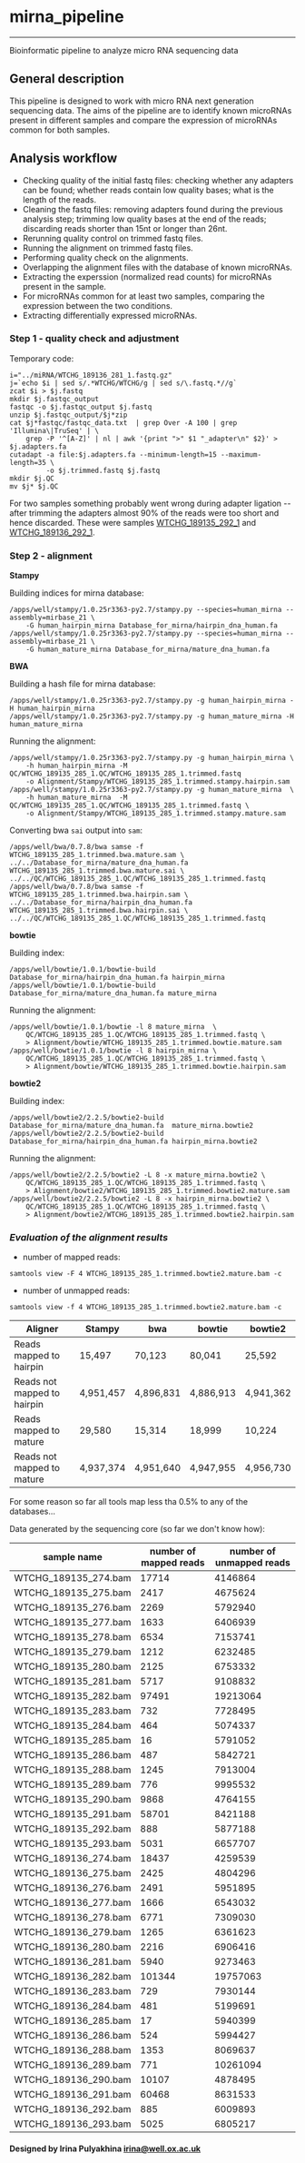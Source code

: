 # mirna_pipeline
--------------------------------------
Bioinformatic pipeline to analyze micro RNA sequencing data

## General description

This pipeline is designed to work with micro RNA next generation
sequencing data. The aims of the pipeline are to identify known
microRNAs present in different samples and compare the expression
of microRNAs common for both samples.

## Analysis workflow
- Checking quality of the initial fastq files: checking whether any adapters can be found; whether reads contain low quality bases; what is the length of the reads.
- Cleaning the fastq files: removing adapters found during the previous analysis step; trimming low quality bases at the end of the reads; discarding reads shorter than 15nt or longer than 26nt.
- Rerunning quality control on trimmed fastq files.
- Running the alignment on trimmed fastq files.
- Performing quality check on the alignments.
- Overlapping the alignment files with the database of known microRNAs.
- Extracting the experssion (normalized read counts) for microRNAs present in the sample.
- For microRNAs common for at least two samples, comparing the expression between the two conditions.
- Extracting differentially expressed microRNAs.

### Step 1 - quality check and adjustment

Temporary code:

```
i="../miRNA/WTCHG_189136_281_1.fastq.gz"
j=`echo $i | sed s/.*WTCHG/WTCHG/g | sed s/\.fastq.*//g`
zcat $i > $j.fastq
mkdir $j.fastqc_output
fastqc -o $j.fastqc_output $j.fastq
unzip $j.fastqc_output/$j*zip
cat $j*fastqc/fastqc_data.txt  | grep Over -A 100 | grep 'Illumina\|TruSeq' | \
    grep -P '^[A-Z]' | nl | awk '{print ">" $1 "_adapter\n" $2}' > $j.adapters.fa
cutadapt -a file:$j.adapters.fa --minimum-length=15 --maximum-length=35 \
         -o $j.trimmed.fastq $j.fastq
mkdir $j.QC
mv $j* $j.QC
```

For two samples something probably went wrong during adapter ligation -- after
trimming the adapters almost 90% of the reads were too short and hence discarded.
These were samples [WTCHG_189135_292_1](http://research-pub.gene.com/gmap/genomes/hg19.tar.gz)
and [WTCHG_189136_292_1](http://research-pub.gene.com/gmap/src/gmap-gsnap-2015-07-23.tar.gz).


### Step 2 - alignment

**Stampy**

Building indices for mirna database:
```
/apps/well/stampy/1.0.25r3363-py2.7/stampy.py --species=human_mirna --assembly=mirbase_21 \
    -G human_hairpin_mirna Database_for_mirna/hairpin_dna_human.fa
/apps/well/stampy/1.0.25r3363-py2.7/stampy.py --species=human_mirna --assembly=mirbase_21 \ 
    -G human_mature_mirna Database_for_mirna/mature_dna_human.fa
```
**BWA**

Building a hash file for mirna database:
```
/apps/well/stampy/1.0.25r3363-py2.7/stampy.py -g human_hairpin_mirna -H human_hairpin_mirna
/apps/well/stampy/1.0.25r3363-py2.7/stampy.py -g human_mature_mirna -H human_mature_mirna
```

Running the alignment:
```
/apps/well/stampy/1.0.25r3363-py2.7/stampy.py -g human_hairpin_mirna \
    -h human_hairpin_mirna -M QC/WTCHG_189135_285_1.QC/WTCHG_189135_285_1.trimmed.fastq
    -o Alignment/Stampy/WTCHG_189135_285_1.trimmed.stampy.hairpin.sam
/apps/well/stampy/1.0.25r3363-py2.7/stampy.py -g human_mature_mirna  \
    -h human_mature_mirna  -M QC/WTCHG_189135_285_1.QC/WTCHG_189135_285_1.trimmed.fastq \
    -o Alignment/Stampy/WTCHG_189135_285_1.trimmed.stampy.mature.sam
```

Converting bwa `sai` output into `sam`:
```
/apps/well/bwa/0.7.8/bwa samse -f WTCHG_189135_285_1.trimmed.bwa.mature.sam \
../../Database_for_mirna/mature_dna_human.fa WTCHG_189135_285_1.trimmed.bwa.mature.sai \
../../QC/WTCHG_189135_285_1.QC/WTCHG_189135_285_1.trimmed.fastq
/apps/well/bwa/0.7.8/bwa samse -f WTCHG_189135_285_1.trimmed.bwa.hairpin.sam \
../../Database_for_mirna/hairpin_dna_human.fa WTCHG_189135_285_1.trimmed.bwa.hairpin.sai \
../../QC/WTCHG_189135_285_1.QC/WTCHG_189135_285_1.trimmed.fastq
```

**bowtie**

Building index:
```
/apps/well/bowtie/1.0.1/bowtie-build Database_for_mirna/hairpin_dna_human.fa hairpin_mirna
/apps/well/bowtie/1.0.1/bowtie-build Database_for_mirna/mature_dna_human.fa mature_mirna
```

Running the alignment:
```
/apps/well/bowtie/1.0.1/bowtie -l 8 mature_mirna  \
    QC/WTCHG_189135_285_1.QC/WTCHG_189135_285_1.trimmed.fastq \
    > Alignment/bowtie/WTCHG_189135_285_1.trimmed.bowtie.mature.sam
/apps/well/bowtie/1.0.1/bowtie -l 8 hairpin_mirna \
    QC/WTCHG_189135_285_1.QC/WTCHG_189135_285_1.trimmed.fastq \
    > Alignment/bowtie/WTCHG_189135_285_1.trimmed.bowtie.hairpin.sam
```

**bowtie2**

Building index:
```
/apps/well/bowtie2/2.2.5/bowtie2-build Database_for_mirna/mature_dna_human.fa  mature_mirna.bowtie2
/apps/well/bowtie2/2.2.5/bowtie2-build Database_for_mirna/hairpin_dna_human.fa hairpin_mirna.bowtie2
```

Running the alignment:
```
/apps/well/bowtie2/2.2.5/bowtie2 -L 8 -x mature_mirna.bowtie2 \
    QC/WTCHG_189135_285_1.QC/WTCHG_189135_285_1.trimmed.fastq \
    > Alignment/bowtie2/WTCHG_189135_285_1.trimmed.bowtie2.mature.sam
/apps/well/bowtie2/2.2.5/bowtie2 -L 8 -x hairpin_mirna.bowtie2 \
    QC/WTCHG_189135_285_1.QC/WTCHG_189135_285_1.trimmed.fastq \
    > Alignment/bowtie2/WTCHG_189135_285_1.trimmed.bowtie2.hairpin.sam
```

### *Evaluation of the alignment results*

- number of mapped reads:
```
samtools view -F 4 WTCHG_189135_285_1.trimmed.bowtie2.mature.bam -c
```
- number of unmapped reads:
```
samtools view -f 4 WTCHG_189135_285_1.trimmed.bowtie2.mature.bam -c
```

| Aligner                      | Stampy     | bwa       | bowtie    | bowtie2   |
| ---------------------------- | ---------- | --------- | --------- | --------- |
| Reads mapped to hairpin      | 15,497     | 70,123    | 80,041    | 25,592    |
| Reads not mapped to hairpin  | 4,951,457  | 4,896,831 | 4,886,913 | 4,941,362 |
| Reads mapped to mature       | 29,580     | 15,314    | 18,999    | 10,224    |
| Reads not mapped to mature   | 4,937,374  | 4,951,640 | 4,947,955 | 4,956,730 |

For some reason so far all tools map less tha 0.5% to any of the databases...

Data generated by the sequencing core (so far we don't know how):

| sample name          | number of mapped reads | number of unmapped reads |
| -------------------- | ---------------------- | ------------------------ |
| WTCHG_189135_274.bam |  17714  | 4146864  |
| WTCHG_189135_275.bam |  2417   | 4675624  |
| WTCHG_189135_276.bam |  2269   | 5792940  |
| WTCHG_189135_277.bam |  1633   | 6406939  |
| WTCHG_189135_278.bam |  6534   | 7153741  |
| WTCHG_189135_279.bam |  1212   | 6232485  |
| WTCHG_189135_280.bam |  2125   | 6753332  |
| WTCHG_189135_281.bam |  5717   | 9108832  |
| WTCHG_189135_282.bam |  97491  | 19213064 |
| WTCHG_189135_283.bam |  732    | 7728495  |
| WTCHG_189135_284.bam |  464    | 5074337  |
| WTCHG_189135_285.bam |  16     | 5791052  |
| WTCHG_189135_286.bam |  487    | 5842721  |
| WTCHG_189135_288.bam |  1245   | 7913004  |
| WTCHG_189135_289.bam |  776    | 9995532  |
| WTCHG_189135_290.bam |  9868   | 4764155  |
| WTCHG_189135_291.bam |  58701  | 8421188  |
| WTCHG_189135_292.bam |  888    | 5877188  |
| WTCHG_189135_293.bam |  5031   | 6657707  |
| WTCHG_189136_274.bam |  18437  | 4259539  |
| WTCHG_189136_275.bam |  2425   | 4804296  |
| WTCHG_189136_276.bam |  2491   | 5951895  |
| WTCHG_189136_277.bam |  1666   | 6543032  |
| WTCHG_189136_278.bam |  6771   | 7309030  |
| WTCHG_189136_279.bam |  1265   | 6361623  |
| WTCHG_189136_280.bam |  2216   | 6906416  |
| WTCHG_189136_281.bam |  5940   | 9273463  |
| WTCHG_189136_282.bam |  101344 | 19757063 |
| WTCHG_189136_283.bam |  729    | 7930144  |
| WTCHG_189136_284.bam |  481    | 5199691  |
| WTCHG_189136_285.bam |  17     | 5940399  |
| WTCHG_189136_286.bam |  524    | 5994427  |
| WTCHG_189136_288.bam |  1353   | 8069637  |
| WTCHG_189136_289.bam |  771    | 10261094 |
| WTCHG_189136_290.bam |  10107  | 4878495  |
| WTCHG_189136_291.bam |  60468  | 8631533  |
| WTCHG_189136_292.bam |  885    | 6009893  |
| WTCHG_189136_293.bam |  5025   | 6805217  |



#### Designed by Irina Pulyakhina irina@well.ox.ac.uk
